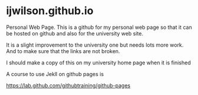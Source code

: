 # ijwilson.github.io
Personal Web Page.  This is a github for my personal web page so that it can 
be hosted on github and also for the university web site.

It is a slight improvement to the university one but needs lots more work.  And to make sure that the 
links are not broken.

I should make a copy of this on my university home page when it is finished


A course to use Jekll on github pages is

https://lab.github.com/githubtraining/github-pages